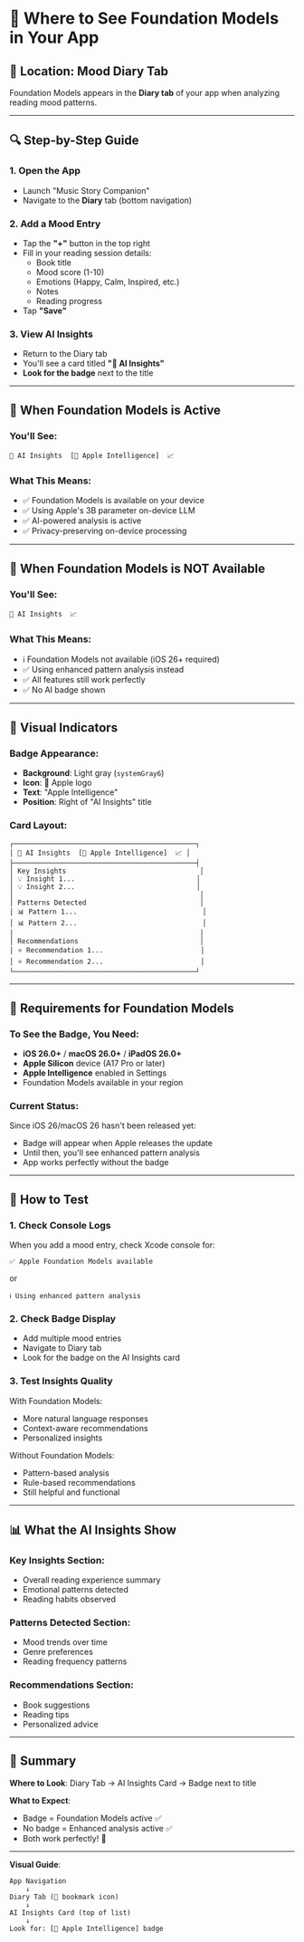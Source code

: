 # 📍 Where to See Foundation Models in Your App

## 🎯 Location: Mood Diary Tab

Foundation Models appears in the **Diary tab** of your app when analyzing reading mood patterns.

---

## 🔍 Step-by-Step Guide

### 1. Open the App
- Launch "Music Story Companion"
- Navigate to the **Diary** tab (bottom navigation)

### 2. Add a Mood Entry
- Tap the **"+"** button in the top right
- Fill in your reading session details:
  - Book title
  - Mood score (1-10)
  - Emotions (Happy, Calm, Inspired, etc.)
  - Notes
  - Reading progress
- Tap **"Save"**

### 3. View AI Insights
- Return to the Diary tab
- You'll see a card titled **"🧠 AI Insights"**
- **Look for the badge** next to the title

---

## 🍎 When Foundation Models is Active

### You'll See:
```
🧠 AI Insights  [🍎 Apple Intelligence]  📈
```

### What This Means:
- ✅ Foundation Models is available on your device
- ✅ Using Apple's 3B parameter on-device LLM
- ✅ AI-powered analysis is active
- ✅ Privacy-preserving on-device processing

---

## 📱 When Foundation Models is NOT Available

### You'll See:
```
🧠 AI Insights  📈
```

### What This Means:
- ℹ️ Foundation Models not available (iOS 26+ required)
- ✅ Using enhanced pattern analysis instead
- ✅ All features still work perfectly
- ✅ No AI badge shown

---

## 🎨 Visual Indicators

### Badge Appearance:
- **Background**: Light gray (`systemGray6`)
- **Icon**: 🍎 Apple logo
- **Text**: "Apple Intelligence"
- **Position**: Right of "AI Insights" title

### Card Layout:
```
┌─────────────────────────────────────────────┐
│ 🧠 AI Insights  [🍎 Apple Intelligence]  📈 │
├─────────────────────────────────────────────┤
│ Key Insights                                 │
│ 💡 Insight 1...                              │
│ 💡 Insight 2...                              │
│                                              │
│ Patterns Detected                            │
│ 📊 Pattern 1...                               │
│ 📊 Pattern 2...                               │
│                                              │
│ Recommendations                              │
│ ⭐ Recommendation 1...                        │
│ ⭐ Recommendation 2...                        │
└─────────────────────────────────────────────┘
```

---

## 🔧 Requirements for Foundation Models

### To See the Badge, You Need:
- **iOS 26.0+** / **macOS 26.0+** / **iPadOS 26.0+**
- **Apple Silicon** device (A17 Pro or later)
- **Apple Intelligence** enabled in Settings
- Foundation Models available in your region

### Current Status:
Since iOS 26/macOS 26 hasn't been released yet:
- Badge will appear when Apple releases the update
- Until then, you'll see enhanced pattern analysis
- App works perfectly without the badge

---

## 🧪 How to Test

### 1. Check Console Logs
When you add a mood entry, check Xcode console for:
```
✅ Apple Foundation Models available
```
or
```
ℹ️ Using enhanced pattern analysis
```

### 2. Check Badge Display
- Add multiple mood entries
- Navigate to Diary tab
- Look for the badge on the AI Insights card

### 3. Test Insights Quality
With Foundation Models:
- More natural language responses
- Context-aware recommendations
- Personalized insights

Without Foundation Models:
- Pattern-based analysis
- Rule-based recommendations
- Still helpful and functional

---

## 📊 What the AI Insights Show

### Key Insights Section:
- Overall reading experience summary
- Emotional patterns detected
- Reading habits observed

### Patterns Detected Section:
- Mood trends over time
- Genre preferences
- Reading frequency patterns

### Recommendations Section:
- Book suggestions
- Reading tips
- Personalized advice

---

## 🎯 Summary

**Where to Look**: Diary Tab → AI Insights Card → Badge next to title

**What to Expect**:
- Badge = Foundation Models active ✅
- No badge = Enhanced analysis active ✅
- Both work perfectly! 🎉

---

**Visual Guide**:
```
App Navigation
    ↓
Diary Tab (📖 bookmark icon)
    ↓
AI Insights Card (top of list)
    ↓
Look for: [🍎 Apple Intelligence] badge
```


